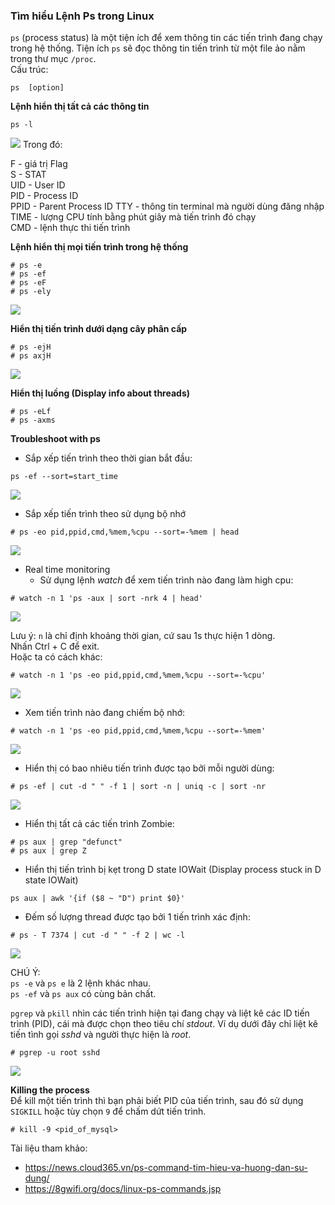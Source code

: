 ### Tìm hiểu Lệnh Ps trong Linux  



`ps` (process status) là một tiện ích để xem thông tin các tiến trình đang chạy trong hệ thống. Tiện ích `ps` sẽ đọc thông tin tiến trình từ một file ảo nằm trong thư mục `/proc`.  
Cấu trúc:  
```
ps  [option]
```
**Lệnh hiển thị tất cả các thông tin**  
```
ps -l
```
<img src="https://i.imgur.com/Id2iDkK.png">
Trong đó:

F - giá trị Flag   
S - STAT  
UID - User ID  
PID - Process ID  
PPID - Parent Process ID
TTY - thông tin terminal mà người dùng đăng nhập
TIME - lượng CPU tính bằng phút giây mà tiến trình đó chạy  
CMD - lệnh thực thi tiến trình  

**Lệnh hiển thị mọi tiến trình trong hệ thống**  
```
# ps -e
# ps -ef
# ps -eF
# ps -ely
```
<img src="https://i.imgur.com/YOkXMOs.png">

**Hiển thị tiến trình dưới dạng cây phân cấp**
```
# ps -ejH
# ps axjH
```
<img src="https://i.imgur.com/TATgroj.png">

**Hiển thị luồng (Display info about threads)**
```
# ps -eLf
# ps -axms
```

**Troubleshoot  with ps**  

- Sắp xếp tiến trình theo thời gian bắt đầu:
```
ps -ef --sort=start_time
```
<img src="https://i.imgur.com/wpYlVOo.png">  

- Sắp xếp tiến trình theo sử dụng bộ nhớ  
```
# ps -eo pid,ppid,cmd,%mem,%cpu --sort=-%mem | head
```
<img src="https://i.imgur.com/VDo1UWC.png">

- Real time monitoring  
    + Sử dụng lệnh *watch* để xem tiến trình nào đang làm high cpu:  
```
# watch -n 1 'ps -aux | sort -nrk 4 | head'
```
<img src="https://i.imgur.com/Ae8SC5d.png">

Lưu ý: `n` là chỉ định khoảng thời gian, cứ sau 1s thực hiện 1 dòng.  
Nhấn Ctrl + C để exit.  
Hoặc ta có cách khác:  

```
# watch -n 1 'ps -eo pid,ppid,cmd,%mem,%cpu --sort=-%cpu'  
```
<img src="https://i.imgur.com/Rf0VdwN.png">

- Xem tiến trình nào đang chiếm bộ nhớ: 
```
# watch -n 1 'ps -eo pid,ppid,cmd,%mem,%cpu --sort=-%mem' 
```  

<img src="https://i.imgur.com/V2mLWLF.png">

- Hiển thị có bao nhiêu tiến trình được tạo bởi mỗi người dùng:  
```
# ps -ef | cut -d " " -f 1 | sort -n | uniq -c | sort -nr
```
<img src="https://i.imgur.com/zsE6G4K.png">

- Hiển thị tất cả các tiến trình Zombie:  
```
# ps aux | grep "defunct"
# ps aux | grep Z
```
- Hiển thị tiến trình bị kẹt trong D state IOWait (Display process stuck in D state IOWait)  
```
ps aux | awk '{if ($8 ~ "D") print $0}'
```
- Đếm số lượng thread được tạo bởi 1 tiến trình xác định:  
```
# ps - T 7374 | cut -d " " -f 2 | wc -l
```
<img src="https://i.imgur.com/XDsD51l.png">

CHÚ Ý:  
`ps -e` và `ps e` là 2 lệnh khác nhau.  
`ps -ef` và `ps aux` có cùng bản chất.  

`pgrep` và `pkill` nhìn các tiến trình hiện tại đang chạy và liệt kê các ID tiến trình (PID), cái mà được chọn theo tiêu chí *stdout*.
Ví dụ dưới đây chỉ liệt kê tiến tình gọi *sshd* và người thực hiện là *root*.  
```
# pgrep -u root sshd
```
<img src="https://i.imgur.com/cQsHo4U.png">

**Killing the process**  
Để kill một tiến trình thì bạn phải biết PID của tiến trình, sau đó sử dụng `SIGKILL` hoặc tùy chọn `9` để chấm dứt tiến trình.  
```
# kill -9 <pid_of_mysql>  
```


Tài liệu tham khảo:  
- https://news.cloud365.vn/ps-command-tim-hieu-va-huong-dan-su-dung/  
- https://8gwifi.org/docs/linux-ps-commands.jsp  

